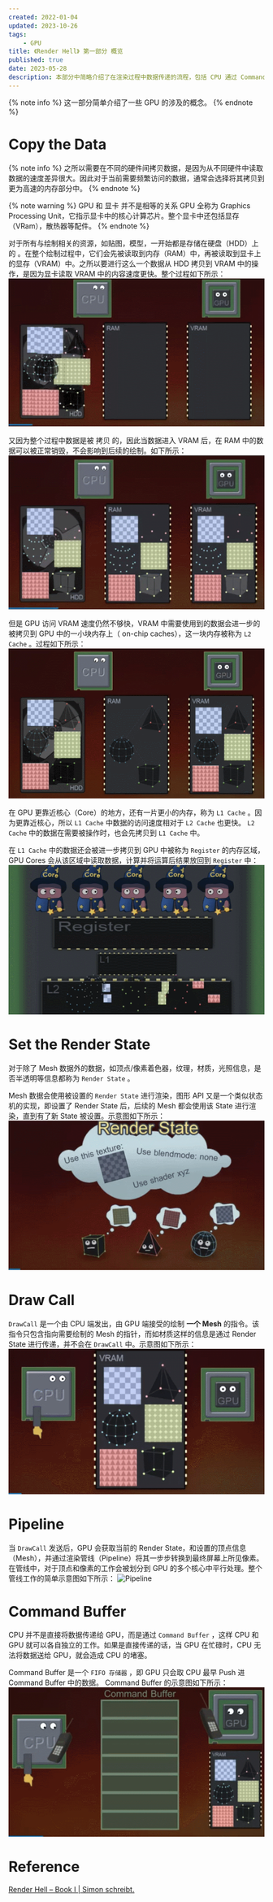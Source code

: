 ```yaml
---
created: 2022-01-04
updated: 2023-10-26
tags:
    - GPU
title: 《Render Hell》 第一部分 概览
published: true
date: 2023-05-28
description: 本部分中简略介绍了在渲染过程中数据传递的流程，包括 CPU 通过 Command Buffer 将 Draw Call 和 Render State 传递给 GPU。GPU 内部在绘制时会将数据拷贝到各缓存（L1 Cache，L2 Cache，Register）中，并交由各核心进行处理。
---
```


{% note info %}
这一部分简单介绍了一些 GPU 的涉及的概念。
{% endnote %}

# Copy the Data

{% note info %}
之所以需要在不同的硬件间拷贝数据，是因为从不同硬件中读取数据的速度差异很大。因此对于当前需要频繁访问的数据，通常会选择将其拷贝到更为高速的内存部分中。
{% endnote %}

{% note warning %}
GPU 和 显卡 并不是相等的关系 GPU 全称为 Graphics Processing Unit，它指示显卡中的核心计算芯片。整个显卡中还包括显存（VRam），散热器等配件。
{% endnote %}

对于所有与绘制相关的资源，如贴图，模型，一开始都是存储在硬盘（HDD）上的 。在整个绘制过程中，它们会先被读取到内存（RAM）中，再被读取到显卡上的显存（VRAM）中。之所以要进行这么一个数据从 HDD 拷贝到 VRAM 中的操作，是因为显卡读取 VRAM 中的内容速度更快。整个过程如下所示：
![数据从内存拷贝到显存](/book_1_overview/gif_9-13-2021_8-52-50_am.gif)

又因为整个过程中数据是被 拷贝 的，因此当数据进入 VRAM 后，在 RAM 中的数据可以被正常销毁，不会影响到后续的绘制。如下所示：
![内存中数据可安全销毁](/book_1_overview/gif_9-13-2021_8-55-43_am.gif)

但是 GPU 访问 VRAM 速度仍然不够快，VRAM 中需要使用到的数据会进一步的被拷贝到 GPU 中的一小块内存上（ on-chip caches），这一块内存被称为 `L2 Cache` 。过程如下所示：
![L2 Cache](/book_1_overview/gif_9-13-2021_9-18-41_am.gif)

在 GPU 更靠近核心（Core）的地方，还有一片更小的内存，称为 `L1 Cache` 。因为更靠近核心，所以 `L1 Cache` 中数据的访问速度相对于 `L2 Cache` 也更快。 `L2 Cache` 中的数据在需要被操作时，也会先拷贝到 `L1 Cache` 中。

在 `L1 Cache` 中的数据还会被进一步拷贝到 GPU 中被称为 `Register` 的内存区域，GPU Cores 会从该区域中读取数据，计算并将运算后结果放回到 `Register` 中：
![Register](/book_1_overview/gif_9-13-2021_9-25-58_am.gif)

# Set the Render State

对于除了 Mesh 数据外的数据，如顶点/像素着色器，纹理，材质，光照信息，是否半透明等信息都称为 `Render State` 。

Mesh 数据会使用被设置的 `Render State` 进行渲染，图形 API 又是一个类似状态机的实现，即设置了 Render State 后，后续的 Mesh 都会使用该 State 进行渲染，直到有了新 State 被设置。示意图如下所示：
![State](/book_1_overview/gif_9-14-2021_8-47-57_am.gif)

# Draw Call

`DrawCall` 是一个由 CPU 端发出，由 GPU 端接受的绘制 **一个 Mesh** 的指令。该指令只包含指向需要绘制的 Mesh 的指针，而如材质这样的信息是通过 Render State 进行传递，并不会在 `DrawCall` 中。示意图如下所示：
![Draw Call](/book_1_overview/gif_9-14-2021_8-55-41_am.gif)

# Pipeline

当 `DrawCall` 发送后，GPU 会获取当前的 Render State，和设置的顶点信息（Mesh），并通过渲染管线（Pipeline）将其一步步转换到最终屏幕上所见像素。在管线中，对于顶点和像素的工作会被划分到 GPU 的多个核心中平行处理。整个管线工作的简单示意图如下所示：
![Pipeline](/book_1_overview/gif_9-14-2021_9-02-13_am.gif)

# Command Buffer

CPU 并不是直接将数据传递给 GPU，而是通过 `Command Buffer` ，这样 CPU 和 GPU 就可以各自独立的工作。如果是直接传递的话，当 GPU 在忙碌时，CPU 无法将数据送给 GPU，就会造成 CPU 的堵塞。

Command Buffer 是一个 `FIFO 存储器` ，即 GPU 只会取 CPU 最早 Push 进 Command Buffer 中的数据。 Command Buffer 的示意图如下所示：
![Command Buffer](/book_1_overview/gif_9-14-2021_9-12-25_am.gif)

# Reference
[Render Hell – Book I | Simon schreibt.](http://simonschreibt.de/gat/renderhell-book1/)